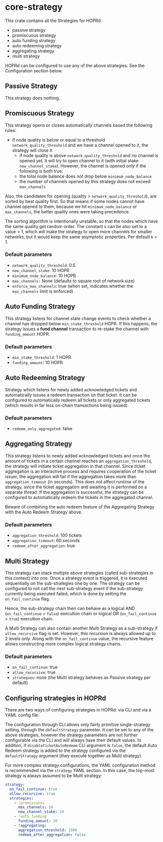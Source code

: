 # core-strategy

This crate contains all the Strategies for HOPRd.

- passive strategy
- promiscuous strategy
- auto funding strategy
- auto redeeming strategy
- aggregating strategy
- multi strategy

HOPRd can be configured to use any of the above strategies. See the Configuration section below.

## Passive Strategy

This strategy does nothing.

## Promiscuous Strategy

This strategy opens or closes automatically channels based the following rules:

- if node quality is below or equal to a threshold `network_quality_threshold` and we have a channel opened to it, the strategy will close it
  - if node quality is above `network_quality_threshold` and no channel is opened yet, it will try to open channel to it (with initial stake `new_channel_stake`).
    However, the channel is opened only if the following is both true:
  - the total node balance does not drop below `minimum_node_balance`
  - the number of channels opened by this strategy does not exceed `max_channels`

Also, the candidates for opening (quality > `network_quality_threshold`), are sorted by best quality first.
So that means if some nodes cannot have channel opened to them, because we hit `minimum_node_balance` or `max_channels`,
the better quality ones were taking precedence.

The sorting algorithm is intentionally unstable, so that the nodes which have the same quality get random order.
The constant `k` can be also set to a value > 1, which will make the strategy to open more channels for smaller networks,
but it would keep the same asymptotic properties.
Per default `k` = 1.

### Default parameters

- `network_quality_threshold`: 0.5
- `new_channel_stake`: 10 HOPR
- `minimum_node_balance`: 10 HOPR
- `max_channels:` None (defaults to square root of network size)
- `enforce_max_channels`: true (when set, indicates whether the `max_channels` limit is enforced)

## Auto Funding Strategy

This strategy listens for channel state change events to check whether a channel has dropped below `min_stake_threshold` HOPR.
If this happens, the strategy issues a **fund channel** transaction to re-stake the channel with `funding_amount` HOPR.

### Default parameters

- `min_stake_threshold`: 1 HOPR
- `funding_amount`: 10 HOPR

## Auto Redeeming Strategy

Strategy which listens for newly added acknowledged tickets and automatically issues a redeem transaction on that ticket.
It can be configured to automatically redeem all tickets or only aggregated tickets (which results in far less on-chain transactions being issued).

### Default parameters

- `redeem_only_aggregated`: false

## Aggregating Strategy

This strategy listens to newly added acknowledged tickets and once the amount of tickets in a certain channel reaches
an `aggregation_threshold`, the strategy will initiate ticket aggregation in that channel.
Since ticket aggregation is an interactive process and requires cooperation of the ticket issuer, the aggregation
will fail if the aggregation takes more than `aggregation_timeout` (in seconds). This does not affect runtime of the
strategy, since the ticket aggregation and awaiting it is performed on a separate thread.
If the aggregation is successful, the strategy can be configured to automatically redeem the tickets in the aggregated
channel.

Beware of combining the auto redeem feature of the Aggregating Strategy with the Auto Redeem Strategy above.

### Default parameters

- `aggregation_threshold`: 100 tickets
- `aggregation_timeout`: 60 seconds
- `redeem_after_aggregation`: true

## Multi Strategy

This strategy can stack multiple above strategies (called sub-strategies in this context) into one.
Once a strategy event is triggered, it is executed sequentially on the sub-strategies one by one.
The strategy can be configured to not call the next sub-strategy event if the sub-strategy currently being executed failed,
which is done by setting the `on_fail_continue` flag.

Hence, the sub-strategy chain then can behave as a logical AND (`on_fail_continue` = `false`) execution chain
or logical OR (`on_fail_continue` = `true`) execution chain.

A Multi Strategy can also contain another Multi Strategy as a sub-strategy if `allow_recursive` flag is set.
However, this recursion is always allowed up to 2 levels only.
Along with the `on_fail_continue` value, the recursive feature allows constructing more complex logical strategy chains.

### Default parameters

- `on_fail_continue`: true
- `allow_recursive`: true
- `strategies`: none (the Multi strategy behaves as Passive strategy per default)

## Configuring strategies in HOPRd

There are two ways of configuring strategies in HOPRd: via CLI and via a YAML config file.

The configuration through CLI allows only fairly primitive single-strategy setting, through the `defaultStrategy`
parameter. It can be set to any of the above strategies, however the strategy parameters are not further
configurable via the CLI and will always have their default values.
In addition, if `disableTicketAutoRedeem` CLI argument is `false`, the default Auto Redeem strategy is added to the
strategy configured via the `defaultStrategy` argument (they execute together as Multi strategy).

For more complex strategy configurations, the YAML configuration method is recommended via the `strategy` YAML section.
In this case, the top-most strategy is always assumed to be Multi strategy:

```yaml
strategy:
  on_fail_continue: true
  allow_recursive: true
  strategies:
    - !promiscuous
      max_channels: 50
      new_channel_stake: 20
    - !auto_funding
      funding_amount: 20
    - !aggregating:
      aggregation_threshold: 1000
      redeem_after_aggregation: false
```
